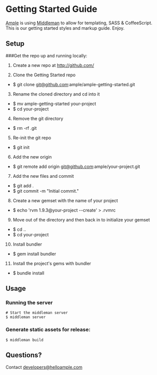 # Getting Started Guide

[Ample](http://www.helloample.com/) is using [Middleman](http://middlemanapp.com/guides/getting-started) to allow for templating, SASS & CoffeeScript. This is our getting started styles and markup guide. Enjoy.

## Setup

###Get the repo up and running locally:

1. Create a new repo at http://github.com/

2. Clone the Getting Started repo
  *    $ git clone git@github.com:ample/ample-getting-started.git
  
3. Rename the cloned directory and cd into it
  *    $ mv ample-getting-started your-project
  *    $ cd your-project

4. Remove the git directory
  * $ rm -rf .git

5. Re-init the git repo
  * $ git init
  
6. Add the new origin
  * $ git remote add origin git@github.com:ample/your-project.git

7. Add the new files and commit
 * $ git add .
 * $ git commit -m "Initial commit."
 
8. Create a new gemset with the name of your project
  * $ echo 'rvm 1.9.3@your-project --create' > .rvmrc

9. Move out of the directory and then back in to initialize your gemset
  * $ cd ..
  * $ cd your-project
  
10. Install bundler
  * $ gem install bundler
 
11. Install the project's gems with bundler
  * $ bundle install

## Usage

### Running the server

    # Start the middleman server
    $ middleman server

### Generate static assets for release:

    $ middleman build

## Questions?

Contact developers@helloample.com